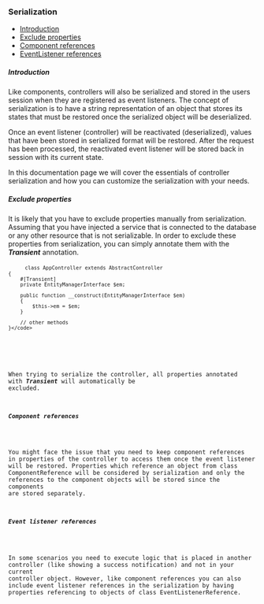 <h3 class="doc-title">Serialization</h3>

- [Introduction](#introduction)
- [Exclude properties](#exclude-properties)
- [Component references](#component-references)
- [EventListener references](#eventlistener-references)

<h5><a id="introduction">Introduction</a></h5>

Like components, controllers will also be serialized and stored in the users session when they are registered as event listeners. The concept of serialization is to have a string representation of an object that stores its states that must be restored once the serialized object will be deserialized.

Once an event listener (controller) will be reactivated (deserialized), values that have been stored in serialized format will be restored. After the request has been processed, the reactivated event listener will be stored back in session with its current state.

In this documentation page we will cover the essentials of controller serialization and how you can customize the serialization with your needs.

<h5><a id="exclude-properties">Exclude properties</a></h5>

It is likely that you have to exclude properties manually from serialization. Assuming that you have injected a service that is connected to the database or any other resource that is not serializable. In order to exclude these properties from serialization, you can simply annotate them with the **_Transient_** annotation.

<div>
  <div class="code-header">
    <div class="container-fluid">
        <div class="row">
            <div class="button red"></div>
          	<div class="button yellow"></div>
          	<div class="button green"></div>
        </div>
    </div>
  </div>
  <pre class="code-white line-numbers language-php">
  	<code class="imp-code language-php"><?php
	namespace App\Controller;
	use Impulse\ImpulseBundle\Controller\AbstractController;
	use Impulse\ImpulseBundle\Controller\Annotations\Transient;
    use Doctrine\ORM\EntityManagerInterface;

	class AppController extends AbstractController
	{
    	#[Transient]
		private EntityManagerInterface $em;
        
        public function __construct(EntityManagerInterface $em)
        {
        	$this->em = $em;
        }

        // other methods
	}</code>
  </pre>
</div>

When trying to serialize the controller, all properties annotated with **_Transient_** will automatically be excluded.

<h5><a id="component-references">Component references</a></h5>

You might face the issue that you need to keep component references in properties of the controller to access them once the event listener will be restored. Properties which reference an object from class ComponentReference will be considered by serialization and only the references to the component objects will be stored since the components are stored separately.

<h5><a id="eventlistener-references">Event listener references</a></h5>

In some scenarios you need to execute logic that is placed in another controller (like showing a success notification) and not in your current controller object. However, like component references you can also include event listener references in the serialization by having properties referencing to objects of class EventListenerReference. 



























